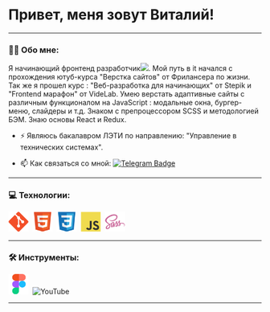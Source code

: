 # Привет, меня зовут Виталий!

---

### :man_technologist: Обо мне:

Я начинающий фронтенд разработчик<img src="https://media.giphy.com/media/WUlplcMpOCEmTGBtBW/giphy.gif" width="30px">. Мой путь в it начался с прохождения ютуб-курса "Верстка сайтов" от Фрилансера по жизни. Так же я прошел курс : "Веб-разработка для начинающих" от Stepik и "Frontend марафон" от VideLab. Умею верстать адаптивные сайты с различным функционалом на JavaScript : модальные окна, бургер-меню, слайдеры и т.д. Знаком с препроцессором SCSS и методологией БЭМ. Знаю основы React и Redux.



- :zap: Являюсь бакалавром ЛЭТИ по направлению: "Управление в технических системах".

- :mailbox: Как связаться со мной: [![Telegram Badge](https://img.shields.io/badge/-VitalySigaev-blue?style=flat&logo=Telegram&logoColor=white)](https://t.me/Zmykhiao) 




---

### 💻 Технологии:

<div>
  <img src="https://github.com/devicons/devicon/blob/master/icons/git/git-original.svg" title="git" alt="git" width="40" height="40"/>&nbsp
  <img src="https://github.com/devicons/devicon/blob/master/icons/html5/html5-original.svg" title="html5" alt="html5" width="40" height="40"/>&nbsp
  <img src="https://github.com/devicons/devicon/blob/master/icons/css3/css3-original.svg" title="css" alt="css" width="40" height="40"/>&nbsp
  <img src="https://github.com/devicons/devicon/blob/master/icons/javascript/javascript-original.svg" title="javascript" alt="javascript" width="40" height="40"/>&nbsp
  <img src="https://github.com/devicons/devicon/blob/master/icons/sass/sass-original.svg" title="sass/scss" alt="sass/scss" width="40" height="40"/>&nbsp;
</div>

---

### 🛠 Инструменты:

<div>
  <img src="https://github.com/devicons/devicon/blob/master/icons/figma/figma-original.svg" title="figma" alt="figma" width="40" height="40"/>&nbsp;
  <img src="https://upload.wikimedia.org/wikipedia/commons/9/9e/YouTube_Logo_%282013-2017%29.svg" title="YouTube" alt="YouTube" width="40" height="40"/>&nbsp;
</div>

---
